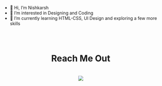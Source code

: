 - 👋 Hi, I’m Nishkarsh
- 👀 I’m interested in Designing and Coding
- 🌱 I’m currently learning HTML-CSS, UI Design and exploring a few more skills

<br><br>
<h1 align="center"> Reach Me Out
  <h1 align="center">
  <a href="">
  <img src="![discord](https://user-images.githubusercontent.com/93878984/145679929-b3415afd-a39a-4053-8d6f-4bcadfc33a22.png)"/></a>
  <img src="https://drive.google.com/drive/u/0/folders/1V_MqfC-vKuw7UUHfhBIgk-7gzOvdVy1x/>
                                                                                                    
<!---
Nishkarshkp/Nishkarshkp is a ✨ special ✨ repository because its `README.md` (this file) appears on your GitHub profile.
You can click the Preview link to take a look at your changes.
--->

